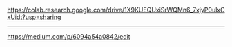 https://colab.research.google.com/drive/1X9KUEQUxiSrWQMn6_7xjyP0ulxCxUidt?usp=sharing

---

https://medium.com/p/6094a54a0842/edit
